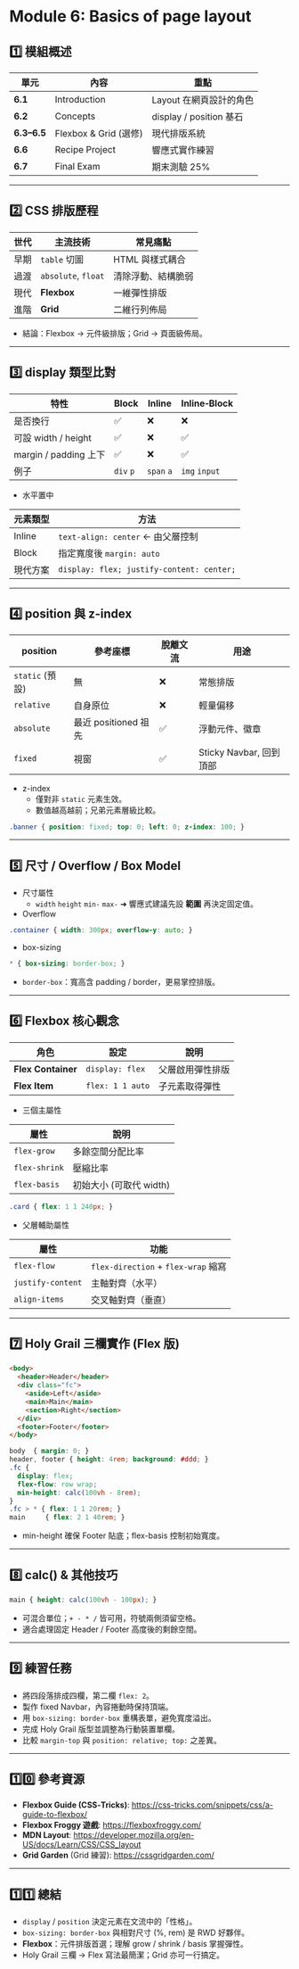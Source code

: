 # Module 6: Basics of page layout
## 1️⃣ 模組概述

| 單元 | 內容 | 重點 |
| --- | --- | --- |
| **6.1** | Introduction | Layout 在網頁設計的角色 |
| **6.2** | Concepts | display / position 基石 |
| **6.3–6.5** | Flexbox & Grid (選修) | 現代排版系統 |
| **6.6** | Recipe Project | 響應式實作練習 |
| **6.7** | Final Exam | 期末測驗 25% |

---

## 2️⃣ CSS 排版歷程

| 世代 | 主流技術 | 常見痛點 |
| --- | --- | --- |
| 早期 | `table` 切圖 | HTML 與樣式耦合 |
| 過渡 | `absolute`, `float` | 清除浮動、結構脆弱 |
| 現代 | **Flexbox** | 一維彈性排版 |
| 進階 | **Grid** | 二維行列佈局 |
- 結論：Flexbox → 元件級排版；Grid → 頁面級佈局。

---

## 3️⃣ display 類型比對

| 特性 | **Block** | **Inline** | **Inline‑Block** |
| --- | --- | --- | --- |
| 是否換行 | ✅ | ❌ | ❌ |
| 可設 width / height | ✅ | ❌ | ✅ |
| margin / padding 上下 | ✅ | ❌ | ✅ |
| 例子 | `div` `p` | `span` `a` | `img` `input` |
- 水平置中

| 元素類型 | 方法 |
| --- | --- |
| Inline | `text-align: center` ← 由父層控制 |
| Block | 指定寬度後 `margin: auto` |
| 現代方案 | `display: flex; justify-content: center;` |

---

## 4️⃣ position 與 z-index

| position | 參考座標 | 脫離文流 | 用途 |
| --- | --- | --- | --- |
| `static` (預設) | 無 | ❌ | 常態排版 |
| `relative` | 自身原位 | ❌ | 輕量偏移 |
| `absolute` | 最近 positioned 祖先 | ✅ | 浮動元件、徽章 |
| `fixed` | 視窗 | ✅ | Sticky Navbar, 回到頂部 |
- z-index
    - 僅對非 `static` 元素生效。
    - 數值越高越前；兄弟元素層級比較。

```css
.banner { position: fixed; top: 0; left: 0; z-index: 100; }
```

---

## 5️⃣ 尺寸 / Overflow / Box Model

- 尺寸屬性
    - `width` `height` `min-` `max-` ➜ 響應式建議先設 **範圍** 再決定固定值。
- Overflow

```css
.container { width: 300px; overflow-y: auto; }
```

- box-sizing

```css
* { box-sizing: border-box; }
```

- `border-box`：寬高含 padding / border，更易掌控排版。

---

## 6️⃣ Flexbox 核心觀念

| 角色 | 設定 | 說明 |
| --- | --- | --- |
| **Flex Container** | `display: flex` | 父層啟用彈性排版 |
| **Flex Item** | `flex: 1 1 auto` | 子元素取得彈性 |
- 三個主屬性

| 屬性 | 說明 |
| --- | --- |
| `flex-grow` | 多餘空間分配比率 |
| `flex-shrink` | 壓縮比率 |
| `flex-basis` | 初始大小 (可取代 width) |

```css
.card { flex: 1 1 240px; }
```

- 父層輔助屬性

| 屬性 | 功能 |
| --- | --- |
| `flex-flow` | `flex-direction` + `flex-wrap` 縮寫 |
| `justify-content` | 主軸對齊（水平） |
| `align-items` | 交叉軸對齊（垂直） |

---

## 7️⃣ Holy Grail 三欄實作 (Flex 版)

```html
<body>
  <header>Header</header>
  <div class="fc">
    <aside>Left</aside>
    <main>Main</main>
    <section>Right</section>
  </div>
  <footer>Footer</footer>
</body>
```

```css
body  { margin: 0; }
header, footer { height: 4rem; background: #ddd; }
.fc {
  display: flex;
  flex-flow: row wrap;
  min-height: calc(100vh - 8rem);
}
.fc > * { flex: 1 1 20rem; }
main     { flex: 2 1 40rem; }
```

- min-height 確保 Footer 貼底；flex-basis 控制初始寬度。

---

## 8️⃣ calc() & 其他技巧

```css
main { height: calc(100vh - 100px); }
```

- 可混合單位；`+ - * /` 皆可用，符號兩側須留空格。
- 適合處理固定 Header / Footer 高度後的剩餘空間。

---

## 9️⃣ 練習任務

- 將四段落排成四欄，第二欄 `flex: 2`。
- 製作 fixed Navbar，內容捲動時保持頂端。
- 用 `box-sizing: border-box` 重構表單，避免寬度溢出。
- 完成 Holy Grail 版型並調整為行動裝置單欄。
- 比較 `margin-top` 與 `position: relative; top:` 之差異。

---

## 1️⃣0️⃣ 參考資源

- **Flexbox Guide (CSS‑Tricks)**: https://css-tricks.com/snippets/css/a-guide-to-flexbox/
- **Flexbox Froggy 遊戲**: https://flexboxfroggy.com/
- **MDN Layout**: https://developer.mozilla.org/en-US/docs/Learn/CSS/CSS_layout
- **Grid Garden** (Grid 練習): https://cssgridgarden.com/

---

## 1️⃣1️⃣ 總結

- `display` / `position` 決定元素在文流中的「性格」。
- `box-sizing: border-box` 與相對尺寸 (%, rem) 是 RWD 好夥伴。
- **Flexbox**：元件排版首選；理解 grow / shrink / basis 掌握彈性。
- Holy Grail 三欄 → Flex 寫法最簡潔；Grid 亦可一行搞定。